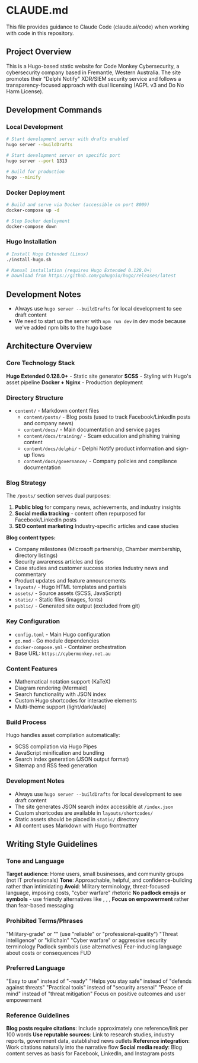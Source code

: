 # CLAUDE.md

This file provides guidance to Claude Code (claude.ai/code) when working with code in this repository.

## Project Overview

This is a Hugo-based static website for Code Monkey Cybersecurity, a cybersecurity company based in Fremantle, Western Australia. The site promotes their "Delphi Notify" XDR/SIEM security service and follows a transparency-focused approach with dual licensing (AGPL v3 and Do No Harm License).

## Development Commands

### Local Development
```bash
# Start development server with drafts enabled
hugo server --buildDrafts

# Start development server on specific port
hugo server --port 1313

# Build for production
hugo --minify
```

### Docker Deployment
```bash
# Build and serve via Docker (accessible on port 8009)
docker-compose up -d

# Stop Docker deployment
docker-compose down
```

### Hugo Installation
```bash
# Install Hugo Extended (Linux)
./install-hugo.sh

# Manual installation (requires Hugo Extended 0.128.0+)
# Download from https://github.com/gohugoio/hugo/releases/latest
```

## Development Notes
- Always use `hugo server --buildDrafts` for local development to see draft content
- We need to start up the server with `npm run dev` in dev mode because we've added npm bits to the hugo base

## Architecture Overview

### Core Technology Stack
**Hugo Extended 0.128.0+** - Static site generator
**SCSS** - Styling with Hugo's asset pipeline
**Docker + Nginx** - Production deployment

### Directory Structure
- `content/` - Markdown content files
  - `content/posts/` - Blog posts (used to track Facebook/LinkedIn posts and company news)
  - `content/docs/` - Main documentation and service pages
  - `content/docs/training/` - Scam education and phishing training content
  - `content/docs/delphi/` - Delphi Notify product information and sign-up flows
  - `content/docs/governance/` - Company policies and compliance documentation

### Blog Strategy
The `/posts/` section serves dual purposes:
1. **Public blog** for company news, achievements, and industry insights
2. **Social media tracking** - content often repurposed for Facebook/LinkedIn posts
3. **SEO content marketing** Industry-specific articles and case studies

**Blog content types:**
- Company milestones (Microsoft partnership, Chamber membership, directory listings)
- Security awareness articles and tips
- Case studies and customer success stories
Industry news and commentary
- Product updates and feature announcements
- `layouts/` - Hugo HTML templates and partials
- `assets/` - Source assets (SCSS, JavaScript)
- `static/` - Static files (images, fonts)
- `public/` - Generated site output (excluded from git)

### Key Configuration
- `config.toml` - Main Hugo configuration
- `go.mod` - Go module dependencies
- `docker-compose.yml` - Container orchestration
- Base URL: `https://cybermonkey.net.au`


### Content Features
- Mathematical notation support (KaTeX)
- Diagram rendering (Mermaid)
- Search functionality with JSON index
- Custom Hugo shortcodes for interactive elements
- Multi-theme support (light/dark/auto)

### Build Process
Hugo handles asset compilation automatically:
- SCSS compilation via Hugo Pipes
- JavaScript minification and bundling
- Search index generation (JSON output format)
- Sitemap and RSS feed generation

### Development Notes
- Always use `hugo server --buildDrafts` for local development to see draft content
- The site generates JSON search index accessible at `/index.json`
- Custom shortcodes are available in `layouts/shortcodes/`
- Static assets should be placed in `static/` directory
- All content uses Markdown with Hugo frontmatter

## Writing Style Guidelines

### Tone and Language
**Target audience**: Home users, small businesses, and community groups (not  IT professionals)
**Tone**: Approachable, helpful, and confidence-building rather than intimidating
**Avoid**: Military terminology, threat-focused language, imposing costs, "cyber warfare" rhetoric
**No padlock emojis or symbols** - use friendly alternatives like , , , 
**Focus on empowerment** rather than fear-based messaging

### Prohibited Terms/Phrases
"Military-grade" or "" (use "reliable" or "professional-quality")
"Threat intelligence" or "killchain" 
"Cyber warfare" or aggressive security terminology
Padlock symbols   (use alternatives)
Fear-inducing language about costs or consequences
FUD

### Preferred Language
"Easy to use" instead of "-ready"
"Helps you stay safe" instead of "defends against threats"
"Practical tools" instead of "security arsenal"
"Peace of mind" instead of "threat mitigation"
Focus on positive outcomes and user empowerment

### Reference Guidelines
**Blog posts require citations**: Include approximately one reference/link per 100 words
**Use reputable sources**: Link to research studies, industry reports, government data, established news outlets
**Reference integration**: Work citations naturally into the narrative flow
**Social media ready**: Blog content serves as basis for Facebook, LinkedIn, and Instagram posts